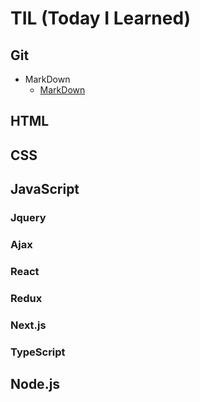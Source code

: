 # TIL (Today I Learned)


## Git
* MarkDown
	* [MarkDown](https://github.com/hoofacProgram/TIL/blob/main/Git/MarkDown)

## HTML

## CSS

## JavaScript
### Jquery
### Ajax
### React
### Redux
### Next.js

### TypeScript
## Node.js

